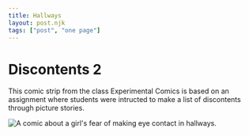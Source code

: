 ```yaml
---
title: Hallways
layout: post.njk
tags: ["post", "one page"]
---
```


# Discontents 2
This comic strip from the class Experimental Comics is based on an assignment where students were intructed to make a list of discontents through picture stories. 

<img src="{{ '/assets/Hallways%20.JPG' | prefixedUrl }}" alt="A comic about a girl's fear of making eye contact in hallways.">